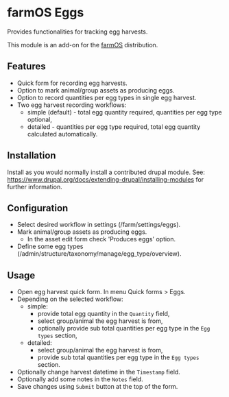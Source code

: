 # farmOS Eggs

Provides functionalities for tracking egg harvests.

This module is an add-on for the [farmOS](http://drupal.org/project/farm)
distribution.

## Features

- Quick form for recording egg harvests.
- Option to mark animal/group assets as producing eggs.
- Option to record quantities per egg types in single egg harvest.
- Two egg harvest recording workflows:
  - simple (default) - total egg quantity required, quantities per egg type optional,
  - detailed - quantities per egg type required, total egg quantity calculated automatically.

## Installation

Install as you would normally install a contributed drupal module. See:
<https://www.drupal.org/docs/extending-drupal/installing-modules> for further
information.

## Configuration

- Select desired workflow in settings (/farm/settings/eggs).
- Mark animal/group assets as producing eggs.
  - In the asset edit form check 'Produces eggs' option.
- Define some egg types (/admin/structure/taxonomy/manage/egg_type/overview).

## Usage

- Open egg harvest quick form. In menu Quick forms > Eggs.
- Depending on the selected workflow:
  - simple:
    - provide total egg quantity in the `Quantity` field,
    - select group/animal the egg harvest is from,
    - optionally provide sub total quantities per egg type in the `Egg types` section,
  - detailed:
    - select group/animal the egg harvest is from,
    - provide sub total quantities per egg type in the `Egg types` section.
- Optionally change harvest datetime in the `Timestamp` field.
- Optionally add some notes in the `Notes` field.
- Save changes using `Submit` button at the top of the form.
